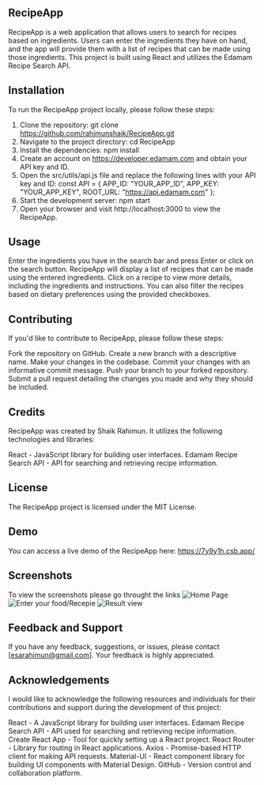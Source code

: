 ## RecipeApp
RecipeApp is a web application that allows users to search for recipes based on ingredients. Users can enter the ingredients they have on hand, and the app will provide them with a list of recipes that can be made using those ingredients. This project is built using React and utilizes the Edamam Recipe Search API.

## Installation
To run the RecipeApp project locally, please follow these steps:

1. Clone the repository: git clone https://github.com/rahimunshaik/RecipeApp.git
2. Navigate to the project directory: cd RecipeApp
3. Install the dependencies: npm install
4. Create an account on https://developer.edamam.com and obtain your API key and ID.
5. Open the src/utils/api.js file and replace the following lines with your API key and ID: const API = {
  APP_ID: "YOUR_APP_ID",
  APP_KEY: "YOUR_APP_KEY",
  ROOT_URL: "https://api.edamam.com"
};
6. Start the development server: npm start
7. Open your browser and visit http://localhost:3000 to view the RecipeApp.

## Usage
Enter the ingredients you have in the search bar and press Enter or click on the search button.
RecipeApp will display a list of recipes that can be made using the entered ingredients.
Click on a recipe to view more details, including the ingredients and instructions.
You can also filter the recipes based on dietary preferences using the provided checkboxes.

## Contributing
If you'd like to contribute to RecipeApp, please follow these steps:

Fork the repository on GitHub.
Create a new branch with a descriptive name.
Make your changes in the codebase.
Commit your changes with an informative commit message.
Push your branch to your forked repository.
Submit a pull request detailing the changes you made and why they should be included.

## Credits
RecipeApp was created by Shaik Rahimun. It utilizes the following technologies and libraries:

React - JavaScript library for building user interfaces.
Edamam Recipe Search API - API for searching and retrieving recipe information.


## License
The RecipeApp project is licensed under the MIT License.

## Demo
You can access a live demo of the RecipeApp here: https://7y9y1h.csb.app/

## Screenshots
To view the screenshots please go throught the links
![Home Page](https://github.com/rahimunshaik/RecipeApp/assets/88622657/afe57c95-baec-4455-aacc-6b7de42dd0a0)
![Enter your food/Recepie](https://github.com/rahimunshaik/RecipeApp/assets/88622657/7b56c15b-934f-4624-98e1-66a6f4ce51ba)
![Result view](https://github.com/rahimunshaik/RecipeApp/assets/88622657/8ed4a93a-9381-477e-b879-99d17d88e3e7) 


## Feedback and Support
If you have any feedback, suggestions, or issues, please contact [esarahimun@gmail.com]. Your feedback is highly appreciated.

## Acknowledgements
I would like to acknowledge the following resources and individuals for their contributions and support during the development of this project:

React - A JavaScript library for building user interfaces.
Edamam Recipe Search API - API used for searching and retrieving recipe information.
Create React App - Tool for quickly setting up a React project.
React Router - Library for routing in React applications.
Axios - Promise-based HTTP client for making API requests.
Material-UI - React component library for building UI components with Material Design.
GitHub - Version control and collaboration platform.

